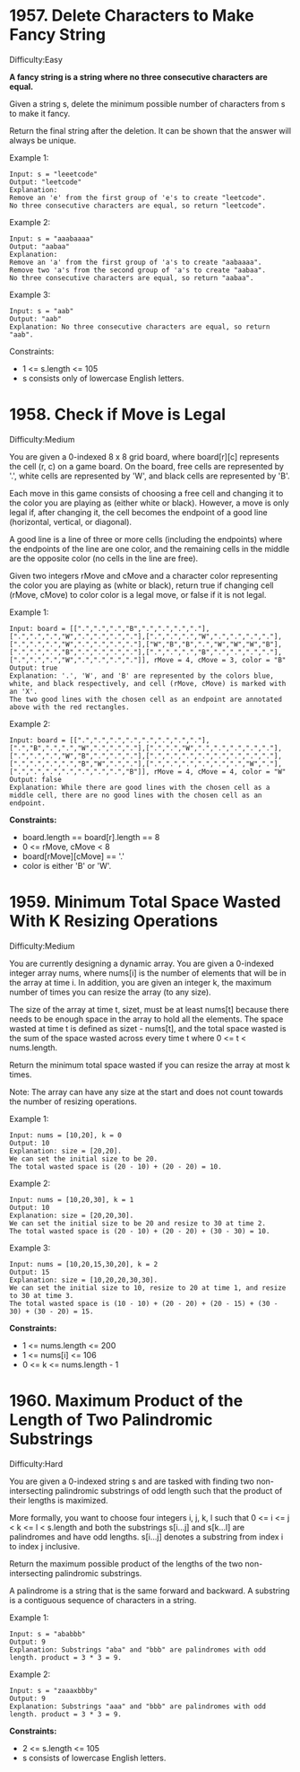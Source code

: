 # 1957. Delete Characters to Make Fancy String
      
Difficulty:Easy

**A fancy string is a string where no three consecutive characters are equal.** 

Given a string s, delete the minimum possible number of characters from s to make it fancy.

Return the final string after the deletion. It can be shown that the answer will always be unique.

 

Example 1:
```
Input: s = "leeetcode"
Output: "leetcode"
Explanation:
Remove an 'e' from the first group of 'e's to create "leetcode".
No three consecutive characters are equal, so return "leetcode".
```

Example 2:
```
Input: s = "aaabaaaa"
Output: "aabaa"
Explanation:
Remove an 'a' from the first group of 'a's to create "aabaaaa".
Remove two 'a's from the second group of 'a's to create "aabaa".
No three consecutive characters are equal, so return "aabaa".
```

Example 3:
```
Input: s = "aab"
Output: "aab"
Explanation: No three consecutive characters are equal, so return "aab".
```

Constraints:

* 1 <= s.length <= 105
* s consists only of lowercase English letters.



# 1958. Check if Move is Legal

Difficulty:Medium

You are given a 0-indexed 8 x 8 grid board, where board[r][c] represents the cell (r, c) on a game board. On the board, free cells are represented by '.', white cells are represented by 'W', and black cells are represented by 'B'.

Each move in this game consists of choosing a free cell and changing it to the color you are playing as (either white or black). However, a move is only legal if, after changing it, the cell becomes the endpoint of a good line (horizontal, vertical, or diagonal).

A good line is a line of three or more cells (including the endpoints) where the endpoints of the line are one color, and the remaining cells in the middle are the opposite color (no cells in the line are free).

Given two integers rMove and cMove and a character color representing the color you are playing as (white or black), return true if changing cell (rMove, cMove) to color color is a legal move, or false if it is not legal.

 

Example 1:
```
Input: board = [[".",".",".","B",".",".",".","."],[".",".",".","W",".",".",".","."],[".",".",".","W",".",".",".","."],[".",".",".","W",".",".",".","."],["W","B","B",".","W","W","W","B"],[".",".",".","B",".",".",".","."],[".",".",".","B",".",".",".","."],[".",".",".","W",".",".",".","."]], rMove = 4, cMove = 3, color = "B"
Output: true
Explanation: '.', 'W', and 'B' are represented by the colors blue, white, and black respectively, and cell (rMove, cMove) is marked with an 'X'.
The two good lines with the chosen cell as an endpoint are annotated above with the red rectangles.
```

Example 2:
```
Input: board = [[".",".",".",".",".",".",".","."],[".","B",".",".","W",".",".","."],[".",".","W",".",".",".",".","."],[".",".",".","W","B",".",".","."],[".",".",".",".",".",".",".","."],[".",".",".",".","B","W",".","."],[".",".",".",".",".",".","W","."],[".",".",".",".",".",".",".","B"]], rMove = 4, cMove = 4, color = "W"
Output: false
Explanation: While there are good lines with the chosen cell as a middle cell, there are no good lines with the chosen cell as an endpoint.
``` 

**Constraints:**

* board.length == board[r].length == 8
* 0 <= rMove, cMove < 8
* board[rMove][cMove] == '.'
* color is either 'B' or 'W'.


# 1959. Minimum Total Space Wasted With K Resizing Operations

Difficulty:Medium

You are currently designing a dynamic array. You are given a 0-indexed integer array nums, where nums[i] is the number of elements that will be in the array at time i. In addition, you are given an integer k, the maximum number of times you can resize the array (to any size).

The size of the array at time t, sizet, must be at least nums[t] because there needs to be enough space in the array to hold all the elements. The space wasted at time t is defined as sizet - nums[t], and the total space wasted is the sum of the space wasted across every time t where 0 <= t < nums.length.

Return the minimum total space wasted if you can resize the array at most k times.

Note: The array can have any size at the start and does not count towards the number of resizing operations.

 

Example 1:
```
Input: nums = [10,20], k = 0
Output: 10
Explanation: size = [20,20].
We can set the initial size to be 20.
The total wasted space is (20 - 10) + (20 - 20) = 10.
```

Example 2:
```
Input: nums = [10,20,30], k = 1
Output: 10
Explanation: size = [20,20,30].
We can set the initial size to be 20 and resize to 30 at time 2. 
The total wasted space is (20 - 10) + (20 - 20) + (30 - 30) = 10.
```

Example 3:
```
Input: nums = [10,20,15,30,20], k = 2
Output: 15
Explanation: size = [10,20,20,30,30].
We can set the initial size to 10, resize to 20 at time 1, and resize to 30 at time 3.
The total wasted space is (10 - 10) + (20 - 20) + (20 - 15) + (30 - 30) + (30 - 20) = 15.
```

**Constraints:**

* 1 <= nums.length <= 200
* 1 <= nums[i] <= 106
* 0 <= k <= nums.length - 1
  


# 1960. Maximum Product of the Length of Two Palindromic Substrings

Difficulty:Hard

You are given a 0-indexed string s and are tasked with finding two non-intersecting palindromic substrings of odd length such that the product of their lengths is maximized.

More formally, you want to choose four integers i, j, k, l such that 0 <= i <= j < k <= l < s.length and both the substrings s[i...j] and s[k...l] are palindromes and have odd lengths. s[i...j] denotes a substring from index i to index j inclusive.

Return the maximum possible product of the lengths of the two non-intersecting palindromic substrings.

A palindrome is a string that is the same forward and backward. A substring is a contiguous sequence of characters in a string.

 

Example 1:
```
Input: s = "ababbb"
Output: 9
Explanation: Substrings "aba" and "bbb" are palindromes with odd length. product = 3 * 3 = 9.
```

Example 2:
```
Input: s = "zaaaxbbby"
Output: 9
Explanation: Substrings "aaa" and "bbb" are palindromes with odd length. product = 3 * 3 = 9.
```

**Constraints:**

* 2 <= s.length <= 105
* s consists of lowercase English letters.
  